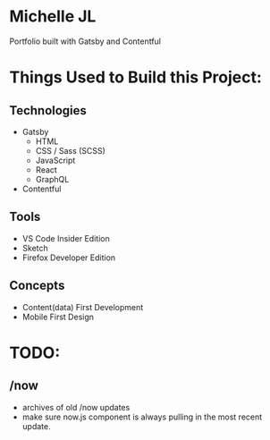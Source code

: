 # Michelle JL
Portfolio built with Gatsby and Contentful


# Things Used to Build this Project:

## Technologies
- Gatsby
  - HTML
  - CSS / Sass (SCSS)
  - JavaScript
  - React
  - GraphQL
- Contentful

## Tools
- VS Code Insider Edition
- Sketch
- Firefox Developer Edition

## Concepts
- Content(data) First Development
- Mobile First Design


# TODO:

## /now
  - archives of old /now updates
  - make sure now.js component is always pulling in the most recent update.